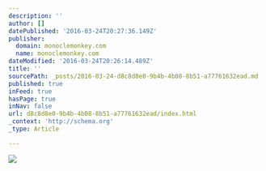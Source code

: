 ```yaml
---
description: ''
author: []
datePublished: '2016-03-24T20:27:36.149Z'
publisher:
  domain: monoclemonkey.com
  name: monoclemonkey.com
dateModified: '2016-03-24T20:26:14.489Z'
title: ''
sourcePath: _posts/2016-03-24-d8c8d8e0-9b4b-4b08-8b51-a77761632ead.md
published: true
inFeed: true
hasPage: true
inNav: false
url: d8c8d8e0-9b4b-4b08-8b51-a77761632ead/index.html
_context: 'http://schema.org'
_type: Article

---
```

![](http://monoclemonkey.com/wp-content/uploads/2015/07/gct-1620x1080.jpg)
